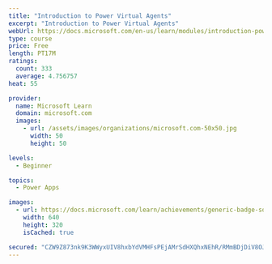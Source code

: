 ```yaml
---
title: "Introduction to Power Virtual Agents"
excerpt: "Introduction to Power Virtual Agents"
webUrl: https://docs.microsoft.com/en-us/learn/modules/introduction-power-virtual-agents/
type: course
price: Free
length: PT17M
ratings:
  count: 333
  average: 4.756757
heat: 55

provider:
  name: Microsoft Learn
  domain: microsoft.com
  images:
    - url: /assets/images/organizations/microsoft.com-50x50.jpg
      width: 50
      height: 50

levels:
  - Beginner

topics:
  - Power Apps

images:
  - url: https://docs.microsoft.com/learn/achievements/generic-badge-social.png
    width: 640
    height: 320
    isCached: true

secured: "CZW9Z873nk9K3WWyxUIV8hxbYdVMHFsPEjAMrSdHXQhxNEhR/RMmBDjDiV8OJ3Ill6r1d18iBiFz2nR0GnDgrv49EBchxlFnBYVhEmCZQv4xkVtJHglWKjdQ67hL/Yyy+ywYNaItr/zCH4DjeLHiUOiRSf3suWNxayJDp7x3MLJQc3vfpaFc1hLwzSNHBpPnyvF9BGr6sjJ73y3XwyVbKwTo13ILKZqqLwuJbT/u3D8BJ7sBvkX9vxl1gy0mFl3I034ocEVKxbfUQ05B6LobymW4DelVe1mDfimBSRTvz32yPv+cBX2/RJAf1lotq9uAa27p1jAot7ap7t/sbUGj/cbqPfvNcTaSyoxUT7OdUmpjFHZmZucfb83c+SeUIGcJgOrdREu6zDRpE51ji6JhB7sYVkK3xKKnFW3qzXoanVw=;EoUevgxnfFEBm4wFO2I2mg=="
---
```


